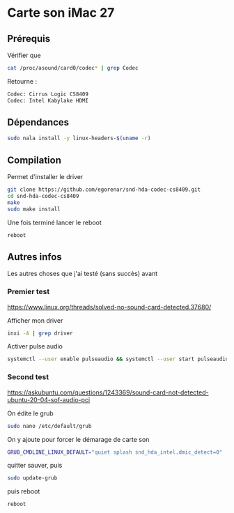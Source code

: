 # Carte son iMac 27

## Prérequis

Vérifier que

```bash
cat /proc/asound/card0/codec* | grep Codec
```

Retourne :

```bash
Codec: Cirrus Logic CS8409
Codec: Intel Kabylake HDMI
```

## Dépendances

```bash
sudo nala install -y linux-headers-$(uname -r)
```

## Compilation

Permet d'installer le driver

```bash
git clone https://github.com/egorenar/snd-hda-codec-cs8409.git
cd snd-hda-codec-cs8409
make
sudo make install
```

Une fois terminé lancer le reboot

```bash
reboot
```

## Autres infos

Les autres choses que j'ai testé (sans succès) avant

### Premier test

<https://www.linux.org/threads/solved-no-sound-card-detected.37680/>

Afficher mon driver

```bash
inxi -A | grep driver
```

Activer pulse audio

```bash
systemctl --user enable pulseaudio && systemctl --user start pulseaudio

```

### Second test

<https://askubuntu.com/questions/1243369/sound-card-not-detected-ubuntu-20-04-sof-audio-pci>

On édite le grub

```bash
sudo nano /etc/default/grub
```

On y ajoute pour forcer le démarage de carte son

```bash
GRUB_CMDLINE_LINUX_DEFAULT="quiet splash snd_hda_intel.dmic_detect=0"
```

quitter sauver, puis

```bash
sudo update-grub
```

puis reboot

```bash
reboot
```
